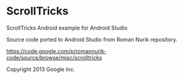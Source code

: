 # ScrollTricks
ScrollTricks Android example for Android Studio

Source code ported to Android Studio from Roman Nurik repository.

https://code.google.com/p/romannurik-code/source/browse/misc/scrolltricks

Copyright 2013 Google Inc.
